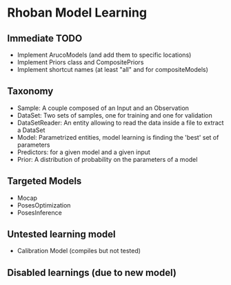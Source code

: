Rhoban Model Learning
=====================

Immediate TODO
--------------
- Implement ArucoModels (and add them to specific locations)
- Implement Priors class and CompositePriors
- Implement shortcut names (at least "all" and for compositeModels)


Taxonomy 
--------
- Sample: A couple composed of an Input and an Observation
- DataSet: Two sets of samples, one for training and one for validation
- DataSetReader: An entity allowing to read the data inside a file to extract a DataSet
- Model: Parametrized entities, model learning is finding the 'best' set of parameters
- Predictors: for a given model and a given input
- Prior: A distribution of probability on the parameters of a model

Targeted Models
---------------
- Mocap
- PosesOptimization
- PosesInference

Untested learning model
-----------------------
- Calibration Model (compiles but not tested)

Disabled learnings (due to new model)
-------------------------------------
